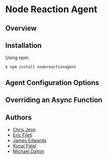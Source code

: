# Node Reaction Agent


## Overview

## Installation
Using npm:
```shell
$ npm install nodereactionagent
```

## Agent Configuration Options

## Overriding an Async Function


## Authors
- [Chris Jeon](https://github.com/blackink000)
- [Eric Fileti](https://github.com/ericfileti)
- [James Edwards](https://github.com/JamesThomasEdwards)
- [Kunal Patel](https://github.com/kunalpatel73)
- [Michael Dalton](https://github.com/modalton)

